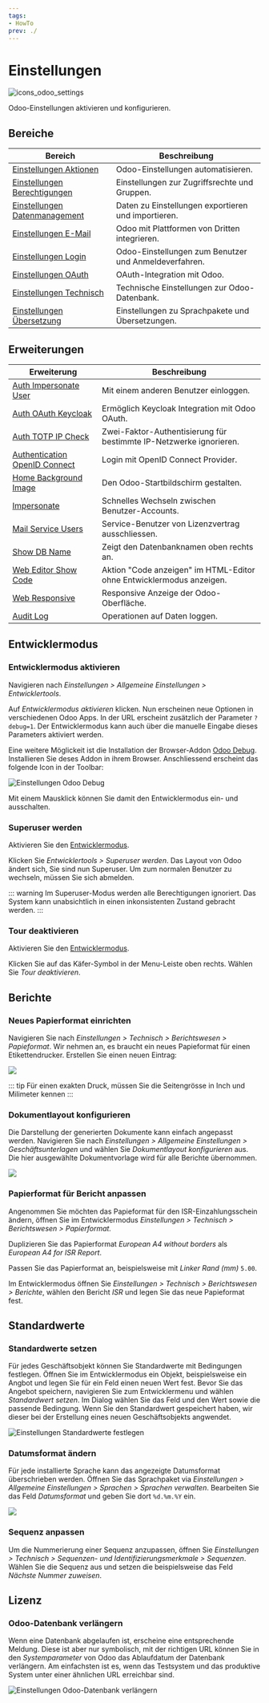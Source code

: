 ```yaml
---
tags:
- HowTo
prev: ./
---
```

# Einstellungen
![icons_odoo_settings](assets/icons_odoo_settings.png)

Odoo-Einstellungen aktivieren und konfigurieren.

## Bereiche

| Bereich                                                               | Beschreibung                                                       |
| --------------------------------------------------------------------- | ------------------------------------------------------------------ |
| [Einstellungen Aktionen](Einstellungen%20Aktionen.md)                 | Odoo-Einstellungen automatisieren.                                 |
| [Einstellungen Berechtigungen](Einstellungen%20Berechtigungen.md)     | Einstellungen zur Zugriffsrechte und Gruppen.                      |
| [Einstellungen Datenmanagement](Einstellungen%20Datenmanagement.md)   | Daten zu Einstellungen exportieren und importieren.                |
| [Einstellungen E-Mail](Einstellungen%20E-Mail.md)                     | Odoo mit Plattformen von Dritten integrieren.                      |
| [Einstellungen Login](Einstellungen%20Login.md)                       | Odoo-Einstellungen zum Benutzer und Anmeldeverfahren.              |
| [Einstellungen OAuth](Einstellungen%20OAuth.md)                       | OAuth-Integration mit Odoo.                                        |
| [Einstellungen Technisch](Einstellungen%20Technisch.md)               | Technische Einstellungen zur Odoo-Datenbank.                       |
| [Einstellungen Übersetzung](Einstellungen%20Übersetzung.md)           | Einstellungen zu Sprachpakete und Übersetzungen.                   |

## Erweiterungen

| Erweiterung                                                           | Beschreibung                                                         |
| --------------------------------------------------------------------- | -------------------------------------------------------------------- |
| [Auth Impersonate User](Auth%20Impersonate%20User.md)                 | Mit einem anderen Benutzer einloggen.                                |
| [Auth OAuth Keycloak](Auth%20OAuth%20Keycloak)                        | Ermöglich Keycloak Integration mit Odoo OAuth.                       |
| [Auth TOTP IP Check](Auth%20TOTP%20IP%20Check.md)                     | Zwei-Faktor-Authentisierung für bestimmte IP-Netzwerke ignorieren.   |
| [Authentication OpenID Connect](Authentication%20OpenID%20Connect.md) | Login mit OpenID Connect Provider.                                   |
| [Home Background Image](Home%20Background%20Image.md)                 | Den Odoo-Startbildschirm gestalten.                                  |
| [Impersonate](Impersonate.md)                                         | Schnelles Wechseln zwischen Benutzer-Accounts.                       |
| [Mail Service Users](Mail%20Service%20Users.md)                       | Service-Benutzer von Lizenzvertrag ausschliessen.                    |
| [Show DB Name](Show%20DB%20Name.md)                                   | Zeigt den Datenbanknamen oben rechts an.                             |
| [Web Editor Show Code](Web%20Editor%20Show%20Code.md)                 | Aktion "Code anzeigen" im HTML-Editor ohne Entwicklermodus anzeigen. |
| [Web Responsive](Web%20Responsive.md)                                 | Responsive Anzeige der Odoo-Oberfläche.                              |
| [Audit Log](Audit%20Log.md)                                           | Operationen auf Daten loggen.                                                                     |

## Entwicklermodus

### Entwicklermodus aktivieren

Navigieren nach *Einstellungen > Allgemeine Einstellungen > Entwicklertools*.

Auf *Entwicklermodus aktivieren* klicken. Nun erscheinen neue Optionen in verschiedenen Odoo Apps. In der URL erscheint zusätzlich der Parameter `?debug=1`. Der Entwicklermodus kann auch über die manuelle Eingabe dieses Parameters aktiviert werden.

Eine weitere Möglickeit ist die Installation der Browser-Addon [Odoo Debug](https://www.droggol.com/odoo-tools). Installieren Sie deses Addon in ihrem Browser. Anschliessend erscheint das folgende Icon in der Toolbar:

![Einstellungen Odoo Debug](assets/Einstellungen%20Odoo%20Debug.png)

Mit einem Mausklick können Sie damit den Entwicklermodus ein- und ausschalten.

### Superuser werden

Aktivieren Sie den [Entwicklermodus](Einstellungen.md#Entwicklermodus%20aktivieren).

Klicken Sie *Entwicklertools > Superuser werden*. Das Layout von Odoo ändert sich, Sie sind nun Superuser. Um zum normalen Benutzer zu wechseln, müssen Sie sich abmelden.

::: warning
Im Superuser-Modus werden alle Berechtigungen ignoriert. Das System kann unabsichtlich in einen inkonsistenten Zustand gebracht werden.
:::

### Tour deaktivieren

Aktivieren Sie den [Entwicklermodus](Einstellungen.md#Entwicklermodus%20aktivieren).

Klicken Sie auf das Käfer-Symbol in der Menu-Leiste oben rechts. Wählen Sie *Tour deaktivieren*.

## Berichte

### Neues Papierformat einrichten

Navigieren Sie nach *Einstellungen > Technisch > Berichtswesen > Papieformat*. Wir nehmen an, es braucht ein neues Papieformat für einen Etikettendrucker. Erstellen Sie einen neuen Eintrag:

![](assets/Neues%20Papierformat.png)

::: tip
Für einen exakten Druck, müssen Sie die Seitengrösse in Inch und Milimeter kennen
:::

### Dokumentlayout konfigurieren

Die Darstellung der generierten Dokumente kann einfach angepasst werden. Navigieren Sie nach *Einstellungen > Allgemeine Einstellungen > Geschäftsunterlagen* und wählen Sie *Dokumentlayout konfigurieren* aus. Die hier ausgewählte Dokumentvorlage wird für alle Berichte übernommen.

![](assets/Einstellungen%20Dokumentlayout.png)

### Papierformat für Bericht anpassen

Angenommen Sie möchten das Papieformat für den ISR-Einzahlungsschein ändern, öffnen Sie im Entwicklermodus *Einstellungen > Technisch > Berichtswesen > Papierformat.*

Duplizieren Sie das Papierformat *European A4 without borders* als *European A4 for ISR Report*.

Passen Sie das Papierformat an, beispielsweise mit *Linker Rand (mm)* `5.00`.

Im Entwicklermodus öffnen Sie *Einstellungen > Technisch > Berichtswesen > Berichte*, wählen den Bericht *ISR* und legen Sie das neue Papieformat fest.

## Standardwerte

### Standardwerte setzen

Für jedes Geschäftsobjekt können Sie Standardwerte mit Bedingungen festlegen. Öffnen Sie im Entwicklermodus ein Objekt, beispielsweise ein Angbot und legen Sie für ein Feld einen neuen Wert fest. Bevor Sie das Angebot speichern, navigieren Sie zum Entwicklermenu und wählen *Standardwert setzen*. Im Dialog wählen Sie das Feld und den Wert sowie die passende Bedingung. Wenn Sie den Standardwert gespeichert haben, wir dieser bei der Erstellung eines neuen Geschäftsobjekts angwendet.

![Einstellungen Standardwerte festlegen](assets/Einstellungen%20Standardwerte%20festlegen.gif)

### Datumsformat ändern

Für jede installierte Sprache kann das angezeigte Datumsformat überschrieben werden. Öffnen Sie das Sprachpaket via *Einstellungen > Allgemeine Einstellungen > Sprachen > Sprachen verwalten*. Bearbeiten Sie das Feld *Datumsformat* und geben Sie dort `%d.%m.%Y` ein.

![](assets/Einstellung%20Datumsformat.png)

### Sequenz anpassen

Um die Nummerierung einer Sequenz anzupassen, öffnen Sie *Einstellungen > Technisch > Sequenzen- und Identifizierungsmerkmale > Sequenzen*. Wählen Sie die Sequenz aus und setzen die beispielsweise das Feld *Nächste Nummer zuweisen*.

## Lizenz

### Odoo-Datenbank verlängern

Wenn eine Datenbank abgelaufen ist, erscheine eine entsprechende Meldung. Diese ist aber nur symbolisch, mit der richtigen URL können Sie in den *Systemparameter* von Odoo das Ablaufdatum der Datenbank verlängern. Am einfachsten ist es, wenn das Testsystem und das produktive System unter einer ähnlichen URL erreichbar sind.

![Einstellungen Odoo-Datenbank verlängern](assets/Einstellungen%20Odoo-Datenbank%20verlängern.gif)